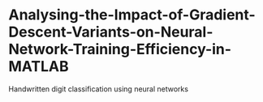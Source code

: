 # Analysing-the-Impact-of-Gradient-Descent-Variants-on-Neural-Network-Training-Efficiency-in-MATLAB
Handwritten digit classification using neural networks
